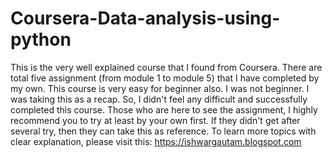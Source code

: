 # Coursera-Data-analysis-using-python
This is the very well explained course that I found from Coursera. There are total five assignment (from module 1 to module 5) that I have completed by my own. This course is very easy for beginner also. I was not beginner. I was taking this as a recap. So, I didn't feel any difficult and successfully completed this course.
Those who are here to see the assignment, I highly recommend you to try at least by your own first. If they didn't get after several try, then they can take this as reference.
To learn more topics with clear explanation, please visit this: https://ishwargautam.blogspot.com


